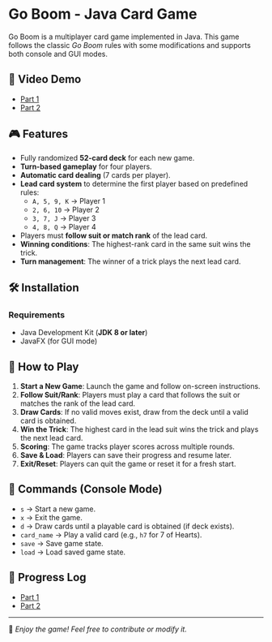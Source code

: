 # Go Boom - Java Card Game

Go Boom is a multiplayer card game implemented in Java. This game follows the classic *Go Boom* rules with some modifications and supports both console and GUI modes.

## 🎥 Video Demo
- [Part 1](https://youtu.be/GyUQuptXnSE)
- [Part 2](https://youtu.be/ce_maPx2P1I)

## 🎮 Features
- Fully randomized **52-card deck** for each new game.
- **Turn-based gameplay** for four players.
- **Automatic card dealing** (7 cards per player).
- **Lead card system** to determine the first player based on predefined rules:
  - `A, 5, 9, K` → Player 1
  - `2, 6, 10` → Player 2
  - `3, 7, J` → Player 3
  - `4, 8, Q` → Player 4
- Players must **follow suit or match rank** of the lead card.
- **Winning conditions**: The highest-rank card in the same suit wins the trick.
- **Turn management**: The winner of a trick plays the next lead card.

## 🛠️ Installation
### **Requirements**
- Java Development Kit (**JDK 8 or later**)
- JavaFX (for GUI mode)

## 🎲 How to Play
1. **Start a New Game**: Launch the game and follow on-screen instructions.
2. **Follow Suit/Rank**: Players must play a card that follows the suit or matches the rank of the lead card.
3. **Draw Cards**: If no valid moves exist, draw from the deck until a valid card is obtained.
4. **Win the Trick**: The highest card in the lead suit wins the trick and plays the next lead card.
5. **Scoring**: The game tracks player scores across multiple rounds.
6. **Save & Load**: Players can save their progress and resume later.
7. **Exit/Reset**: Players can quit the game or reset it for a fresh start.

## 📜 Commands (Console Mode)
- `s` → Start a new game.
- `x` → Exit the game.
- `d` → Draw cards until a playable card is obtained (if deck exists).
- `card_name` → Play a valid card (e.g., `h7` for 7 of Hearts).
- `save` → Save game state.
- `load` → Load saved game state.

## 📌 Progress Log
- [Part 1](PART1.md)
- [Part 2](PART2.md)

---
🚀 *Enjoy the game! Feel free to contribute or modify it.*

